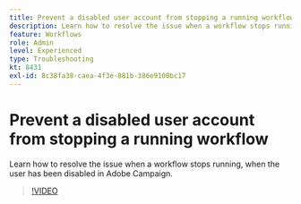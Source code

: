 ```yaml
---
title: Prevent a disabled user account from stopping a running workflow
description: Learn how to resolve the issue when a workflow stops running, when the user has been disabled in Adobe Campaign.
feature: Workflows 
role: Admin
level: Experienced
type: Troubleshooting
kt: 8431
exl-id: 8c38fa38-caea-4f3e-881b-386e9100bc17
---
```

# Prevent a disabled user account from stopping a running workflow

Learn how to resolve the issue when a workflow stops running, when the user has been disabled in Adobe Campaign.


>[!VIDEO](https://video.tv.adobe.com/v/335988?quality=12&learn=on)
